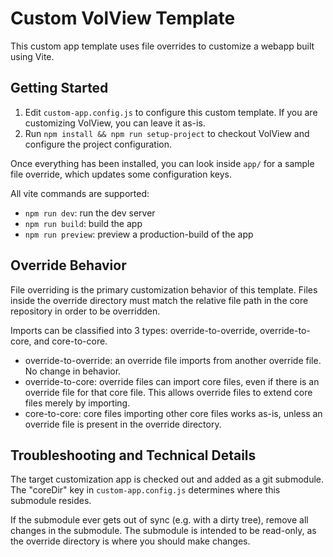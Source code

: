 # Custom VolView Template

This custom app template uses file overrides to customize a webapp built using Vite.

## Getting Started

1. Edit `custom-app.config.js` to configure this custom template. If you are customizing VolView, you can leave it as-is.
2. Run `npm install && npm run setup-project` to checkout VolView and configure the project configuration.

Once everything has been installed, you can look inside `app/` for a sample file override, which updates some configuration keys.

All vite commands are supported:
- `npm run dev`: run the dev server
- `npm run build`: build the app
- `npm run preview`: preview a production-build of the app

## Override Behavior

File overriding is the primary customization behavior of this template. Files inside the override directory must match the relative file path in the core repository in order to be overridden.

Imports can be classified into 3 types: override-to-override, override-to-core, and core-to-core.
- override-to-override: an override file imports from another override file. No change in behavior.
- override-to-core: override files can import core files, even if there is an override file for that core file. This allows override files to extend core files merely by importing.
- core-to-core: core files importing other core files works as-is, unless an override file is present in the override directory.

## Troubleshooting and Technical Details

The target customization app is checked out and added as a git submodule. The "coreDir" key in `custom-app.config.js` determines where this submodule resides.

If the submodule ever gets out of sync (e.g. with a dirty tree), remove all changes in the submodule. The submodule is intended to be read-only, as the override directory is where you should make changes.
